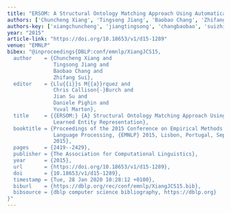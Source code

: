 ```yaml
---
title: "ERSOM: A Structural Ontology Matching Approach Using Automatically Learned Entity Representation"
authors: ['Chuncheng Xiang', 'Tingsong Jiang', 'Baobao Chang', 'Zhifang Sui']
authors-key: ['xiangchuncheng', 'jiangtingsong', 'changbaobao', 'suizhifang']
year: "2015"
article-link: "https://doi.org/10.18653/v1/d15-1289"
venue: "EMNLP"
bibex: "@inproceedings{DBLP:conf/emnlp/XiangJCS15,
  author    = {Chuncheng Xiang and
               Tingsong Jiang and
               Baobao Chang and
               Zhifang Sui},
  editor    = {Llu{{i}}s M{{a}}rquez and
               Chris Callison{-}Burch and
               Jian Su and
               Daniele Pighin and
               Yuval Marton},
  title     = {{ERSOM:} {A} Structural Ontology Matching Approach Using Automatically
               Learned Entity Representation},
  booktitle = {Proceedings of the 2015 Conference on Empirical Methods in Natural
               Language Processing, {EMNLP} 2015, Lisbon, Portugal, September 17-21,
               2015},
  pages     = {2419--2429},
  publisher = {The Association for Computational Linguistics},
  year      = {2015},
  url       = {https://doi.org/10.18653/v1/d15-1289},
  doi       = {10.18653/v1/d15-1289},
  timestamp = {Tue, 28 Jan 2020 10:28:12 +0100},
  biburl    = {https://dblp.org/rec/conf/emnlp/XiangJCS15.bib},
  bibsource = {dblp computer science bibliography, https://dblp.org}
}"
---
```


